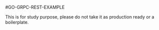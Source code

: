 #GO-GRPC-REST-EXAMPLE

This is for study purpose, please do not take it as production ready or a boilerplate.
